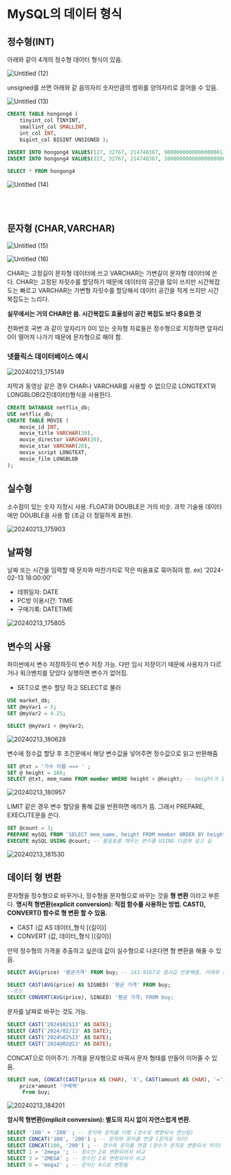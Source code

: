 # MySQL의 데이터 형식

## 정수형(INT)
아래와 같이 4개의 정수형 데이터 형식이 있음.

![Untitled (12)](https://github.com/junhosong0/MySQL/assets/117610783/60d5b130-1d00-41e2-aa1d-e82a2cab093c)

unsigned를 쓰면 아래와 같 음의자리 숫자만큼의 범위를 양의자리로 끌어쓸 수 있음.

![Untitled (13)](https://github.com/junhosong0/MySQL/assets/117610783/95509126-4e74-4a71-a319-de5442e09da1)

```SQL
CREATE TABLE hongong4 (
	tinyint_col TINYINT,
    smallint_col SMALLINT,
    int_col INT,
    bigint_col BIGINT UNSIGNED );
    
INSERT INTO hongong4 VALUES(127, 32767, 214748367, 9000000000000000001);
INSERT INTO hongong4 VALUES(127, 32767, 214748367, 10000000000000000000);

SELECT * FROM hongong4
```
![Untitled (14)](https://github.com/junhosong0/MySQL/assets/117610783/ba3b53d0-db8f-4830-bae8-4711460b151e)

<br/>
<br/>

## 문자형 (CHAR,VARCHAR)

![Untitled (15)](https://github.com/junhosong0/MySQL/assets/117610783/1f99397c-a64a-4caa-977d-1af9d74d1cc6)

![Untitled (16)](https://github.com/junhosong0/MySQL/assets/117610783/5295aca9-38b2-4e34-8759-1d772f1b79bf)

CHAR는 고정길이 문자형 데이터에 쓰고 VARCHAR는 가변길이 문자형 데이터에 쓴다. CHAR는 고정된 자릿수를 할당하기 때문에 데이터의 공간을 많이 쓰지만 시간복잡도는 빠르고 VARCHAR는 가변형 자릿수를 할당해서 데이터 공간을 적게 쓰지만 시간복잡도는 느리다. 

**실무에서는 거의 CHAR만 씀. 시간복잡도 효율성이 공간 복잡도 보다 중요한 것**

전화번호 국번 과 같이 앞자리가 0이 있는 숫자형 자료들은 정수형으로 지정하면 앞자리 0이 떨어져 나가기 때문에 문자형으로 해야 함.

### 넷플릭스 데이터베이스 예시

![20240213_175149](https://github.com/junhosong0/MySQL/assets/117610783/08517ea2-75b4-4fb8-ad88-e061161198b1)

자막과 동영상 같은 경우 CHAR나 VARCHAR를 사용할 수 없으므로 LONGTEXT와 LONGBLOB(2진데이터)형식을 사용한다.


```SQL
CREATE DATABASE netflix_db;
USE netflix_db;
CREATE TABLE MOVIE (
	movie_id INT,
	movie_title VARCHAR(30),
	movie_director VARCHAR(20),
	movie_star VARCHAR(20),
	movie_script LONGTEXT,
	movie_film LONGBLOB
);
```

## 실수형
소수점이 있는 숫자 지정시 사용. FLOAT와 DOUBLE은 거의 비슷. 과학 기술용 데이터에만 DOUBLE을 사용 함 (조금 더 정밀하게 표현).

![20240213_175903](https://github.com/junhosong0/MySQL/assets/117610783/02e39e69-4130-4068-9e76-9766c3076f9a)


## 날짜형
날짜 또는 시간을 임력할 때 문자와 마찬가지로 작은 따옴표로 묶어줘야 함. ex) '2024-02-13 18:00:00'
- 데뷔일자: DATE
- PC방 이용시간: TIME
- 구매기록: DATETIME

![20240213_175805](https://github.com/junhosong0/MySQL/assets/117610783/1ccfee44-453c-4523-ba05-6738a65fdd14)


## 변수의 사용
파이썬에서 변수 저장하듯이 변수 저장 가능. 다만 임시 저장이기 때문에 사용자가 다르거나 워크벤치를 닫았다 실행하면 변수가 없어짐.
- SET으로 변수 할당 하고 SELECT로 불러 

```SQL
USE market_db;
SET @myVar1 = 5;
SET @myVar2 = 4.25;

SELECT @myVar1 + @myVar2;
```

![20240213_180628](https://github.com/junhosong0/MySQL/assets/117610783/0faba263-64ed-4420-8606-54394df4f127)


변수에 정수값 할당 후 조건문에서 해당 변수값을 넣어주면 정수값으로 읽고 반환해줌

```SQL
SET @txt = '가수 이름 ==> ' ;
SET @ height = 166;
SELECT @txt, mem_name FROM member WHERE height > @height; -- height가 166 초과한 데이터행들 중 '가수 이름 ==> '과 mem_name 컬럼을 반환해
```

![20240213_180957](https://github.com/junhosong0/MySQL/assets/117610783/4ce4e308-4040-4ec5-babb-c10c516112bd)


LIMIT 같은 경우 변수 할당을 통해 값을 반환하면 에러가 뜸. 그래서 PREPARE, EXECUTE문을 쓴다.

```SQL
SET @count = 3;
PREPARE mySQL FROM 'SELECT mem_name, height FROM member ORDER BY height LIMIT ?'; -- 실행하지 말고 준비만 해놓자. 작은 따옴표 안에 내가 원하는 sql문을 넣어주고 물음표에 들어갈 부분이 변수 할당 자리임.
EXECUTE mySQL USING @count; -- 물음표를 채우는 변수를 USING 다음에 넣고 실
```

![20240213_181530](https://github.com/junhosong0/MySQL/assets/117610783/f8c90cf3-e4c6-447b-997a-3b0c4c187702)


## 데이터 형 변환
문자형을 정수형으로 바꾸거나, 정수형을 문자형으로 바꾸는 것을 **형 변환** 이라고 부른다.
**명시적 형변환(explicit conversion): 직접 함수를 사용하는 방법. CAST(),  CONVERT() 함수로 형 변환 할 수 있음.**
  - CAST (값 AS 데이터_형식 [(길이)]
  - CONVERT (값, 데이터_형식 [(길이)]
 

만약 정수형의 가격을 추출하고 싶은데 값이 실수형으로 나온다면 형 변환을 해줄 수 있음.
```SQL
SELECT AVG(price) '평균가격' FROM buy; -- 143.9167로 결과값 반환해줌. 아래와 같이 바꿀 수 있음

SELECT CAST(AVG(price) AS SIGNED) '평균 가격' FROM buy;
--또는
SELECT CONVERT(AVG(price), SINGED) '평균 가격; FROM buy;
```

문자를 날짜로 바꾸는 것도 가능.
```SQL
SELECT CAST('2024$02$13' AS DATE);
SELECT CAST('2024/02/13' AS DATE);
SELECT CAST('2024%02%13' AS DATE);
SELECT CAST('2024@02@13' AS DATE);
```

CONCAT으로 이어주기: 가격을 문자형으로 바꿔서 문자 형태를 만들어 이어줄 수 있음.

```SQL
SELECT num, CONCAT(CAST(price AS CHAR), 'X', CAST(amount AS CHAR), '=') '가격X수량',
	price*amount '구매액'
     From buy;
```

![20240213_184201](https://github.com/junhosong0/MySQL/assets/117610783/42cffd45-a0b2-4793-ba38-74e12657cf9f)


**암시적 형변환(implicit conversion): 별도의 지시 없이 자연스럽게 변환.**
  
```SQL
SELECT '100' + '200' ; -- 문자와 문자를 더함 (정수로 변환되서 연산됨)
SELECT CONCAT('100', '200') ; -- 문자와 문자를 연결 (문자로 처리)
SELECT CONCAT(100, '200') ; -- 정수와 문자를 연결 (정수가 문자로 변환되서 처리)
SELECT 1 > '2mega '; -- 정수인 2로 변환되어서 비교
SELECT 3 > '2MEGA' ; -- 정수인 2로 변환되어서 비교
SELECT 0 = 'mega2' ; -- 문자는 0으로 변환됨
```
